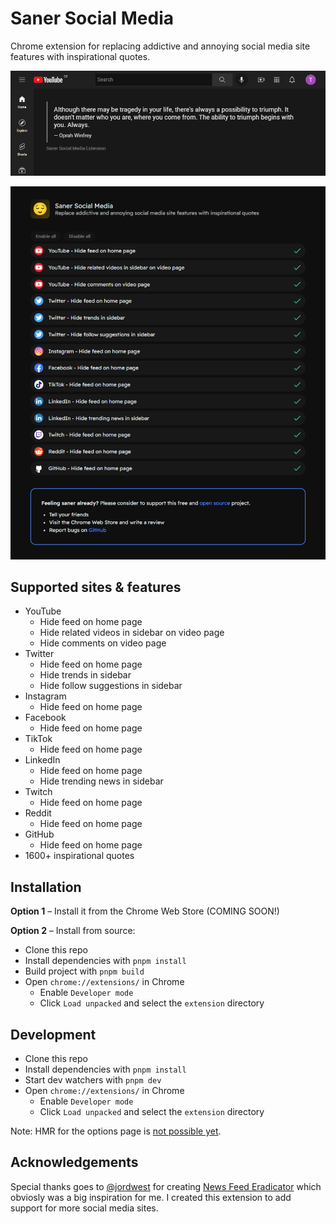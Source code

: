 # Saner Social Media

Chrome extension for replacing addictive and annoying social media site features with inspirational quotes.

![YouTube Home](./screenshots/youtube-home.png)

![Options](./screenshots/options.png)

## Supported sites & features

- YouTube
  - Hide feed on home page
  - Hide related videos in sidebar on video page
  - Hide comments on video page
- Twitter
  - Hide feed on home page
  - Hide trends in sidebar
  - Hide follow suggestions in sidebar
- Instagram
  - Hide feed on home page
- Facebook
  - Hide feed on home page
- TikTok
  - Hide feed on home page
- LinkedIn
  - Hide feed on home page
  - Hide trending news in sidebar
- Twitch
  - Hide feed on home page
- Reddit
  - Hide feed on home page
- GitHub
  - Hide feed on home page
- 1600+ inspirational quotes

## Installation

**Option 1** – Install it from the Chrome Web Store (COMING SOON!)

**Option 2** – Install from source:

- Clone this repo
- Install dependencies with `pnpm install`
- Build project with `pnpm build`
- Open `chrome://extensions/` in Chrome
  - Enable `Developer mode`
  - Click `Load unpacked` and select the `extension` directory

## Development

- Clone this repo
- Install dependencies with `pnpm install`
- Start dev watchers with `pnpm dev`
- Open `chrome://extensions/` in Chrome
  - Enable `Developer mode`
  - Click `Load unpacked` and select the `extension` directory

Note: HMR for the options page is [not possible yet](https://github.com/antfu/vitesse-webext/issues/59#issuecomment-1011008367). 

## Acknowledgements

Special thanks goes to [@jordwest](https://github.com/jordwest) for creating [News Feed Eradicator](https://github.com/jordwest/news-feed-eradicator) which obviosly was a big inspiration for me. I created this extension to add support for more social media sites.

